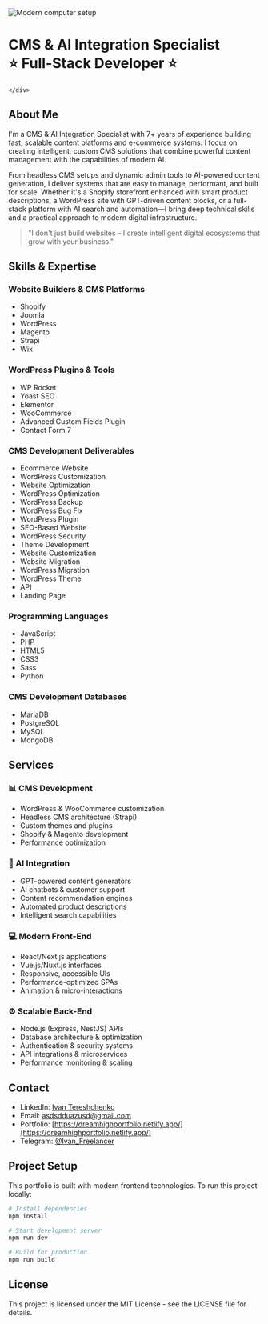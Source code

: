 <div className="relative h-[70vh] overflow-hidden mb-8">
  <div className="absolute inset-0">
    <img 
      src="https://images.pexels.com/photos/1714208/pexels-photo-1714208.jpeg"
      alt="Modern computer setup"
      className="w-full h-full object-cover opacity-100 contrast-125 brightness-110 saturate-110"
    />
  </div>
  <div className="absolute inset-0 bg-gradient-to-b from-gray-100/60 to-gray-100/40"></div>
  <div className="relative h-full flex items-center justify-center text-center px-4">
    <div className="bg-white/80 backdrop-blur-sm p-8 rounded-2xl shadow-lg">
      <h1 className="text-4xl md:text-6xl font-bold mb-4 text-gray-800">
        CMS & AI Integration Specialist<br/>⭐ Full-Stack Developer ⭐
      </h1>

    </div>
  </div>
</div>

## About Me

I'm a CMS & AI Integration Specialist with 7+ years of experience building fast, scalable content platforms and e-commerce systems. I focus on creating intelligent, custom CMS solutions that combine powerful content management with the capabilities of modern AI.

From headless CMS setups and dynamic admin tools to AI-powered content generation, I deliver systems that are easy to manage, performant, and built for scale. Whether it's a Shopify storefront enhanced with smart product descriptions, a WordPress site with GPT-driven content blocks, or a full-stack platform with AI search and automation—I bring deep technical skills and a practical approach to modern digital infrastructure.

> "I don't just build websites – I create intelligent digital ecosystems that grow with your business."

## Skills & Expertise

### Website Builders & CMS Platforms
- Shopify
- Joomla
- WordPress
- Magento
- Strapi
- Wix

### WordPress Plugins & Tools
- WP Rocket
- Yoast SEO
- Elementor
- WooCommerce
- Advanced Custom Fields Plugin
- Contact Form 7

### CMS Development Deliverables
- Ecommerce Website
- WordPress Customization
- Website Optimization
- WordPress Optimization
- WordPress Backup
- WordPress Bug Fix
- WordPress Plugin
- SEO-Based Website
- WordPress Security
- Theme Development
- Website Customization
- Website Migration
- WordPress Migration
- WordPress Theme
- API
- Landing Page

### Programming Languages
- JavaScript
- PHP
- HTML5
- CSS3
- Sass
- Python

### CMS Development Databases
- MariaDB
- PostgreSQL
- MySQL
- MongoDB

## Services

### 📊 CMS Development
- WordPress & WooCommerce customization
- Headless CMS architecture (Strapi)
- Custom themes and plugins
- Shopify & Magento development
- Performance optimization

### 🧠 AI Integration
- GPT-powered content generators
- AI chatbots & customer support
- Content recommendation engines
- Automated product descriptions
- Intelligent search capabilities

### 💻 Modern Front-End
- React/Next.js applications
- Vue.js/Nuxt.js interfaces
- Responsive, accessible UIs
- Performance-optimized SPAs
- Animation & micro-interactions

### ⚙️ Scalable Back-End
- Node.js (Express, NestJS) APIs
- Database architecture & optimization
- Authentication & security systems
- API integrations & microservices
- Performance monitoring & scaling

## Contact

- LinkedIn: [Ivan Tereshchenko](https://www.linkedin.com/in/ivan-tereshchenko-114593284)
- Email: [asdsdduazusd@gmail.com](mailto:asdsdduazusd@gmail.com)
- Portfolio: [https://dreamhighportfolio.netlify.app/](https://dreamhighportfolio.netlify.app/)
- Telegram: [@Ivan_Freelancer](https://web.telegram.org/k/#@Ivan_Freelancer)

## Project Setup

This portfolio is built with modern frontend technologies. To run this project locally:

```bash
# Install dependencies
npm install

# Start development server
npm run dev

# Build for production
npm run build
```

## License

This project is licensed under the MIT License - see the LICENSE file for details.